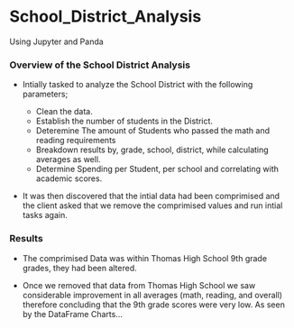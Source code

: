 # School_District_Analysis
Using Jupyter and Panda
### Overview of the School District Analysis

* Intially tasked to analyze the School District with the following parameters;
    - Clean the data.
    - Establish the number of students in the District.
    - Deteremine The amount of Students who passed the math and reading requirements
    - Breakdown results by, grade, school, district, while calculating averages as well.
    - Determine Spending per Student, per school and correlating with academic scores.

* It was then discovered that the intial data had been comprimised and the client asked that we remove the comprimised values and run intial tasks again.

### Results
* The comprimised Data was within Thomas High School 9th grade grades, they had been altered.

* Once we removed that data from Thomas High School we saw considerable improvement in all averages (math, reading, and overall) therefore concluding that the 9th grade scores were very low. As seen by the DataFrame Charts...

  
